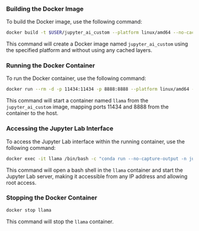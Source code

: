 ### Building the Docker Image

To build the Docker image, use the following command:

```sh
docker build -t $USER/jupyter_ai_custom --platform linux/amd64 --no-cache .
```

This command will create a Docker image named `jupyter_ai_custom` using the specified platform and without using any cached layers.

### Running the Docker Container

To run the Docker container, use the following command:

```sh
docker run --rm -d -p 11434:11434 -p 8888:8888 --platform linux/amd64 --name llama $USER/jupyter_ai_custom
```

This command will start a container named `llama` from the `jupyter_ai_custom` image, mapping ports 11434 and 8888 from the container to the host.

### Accessing the Jupyter Lab Interface

To access the Jupyter Lab interface within the running container, use the following command:

```sh
docker exec -it llama /bin/bash -c "conda run --no-capture-output -n jupyter_ai jupyter lab --ip=0.0.0.0 --allow-root"
```

This command will open a bash shell in the `llama` container and start the Jupyter Lab server, making it accessible from any IP address and allowing root access.


### Stopping the Docker Container
```sh
docker stop llama
```

This command will stop the `llama` container.